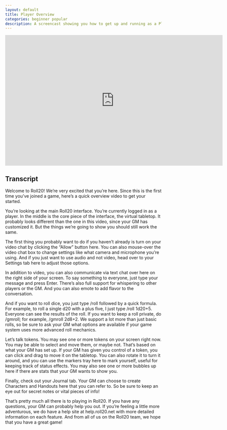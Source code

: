 ```yaml
---
layout: default
title: Player Overview
categories: beginner popular
description: A screencast showing you how to get up and running as a Player in Roll20.
---
```


<iframe width="700" height="420" src="http://www.youtube.com/embed/b_kTOUJddlU?rel=0&modestbrading=1&hd=1&showsearch=0" frameborder="0" allowfullscreen></iframe>

Transcript
----------

Welcome to Roll20! We’re very excited that you’re here. Since this is the first time you’ve joined a game, here’s a quick overview video to get your started.

You’re looking at the main Roll20 interface. You’re currently logged in as a player. In the middle is the core piece of the interface, the virtual tabletop. It probably looks different than the one in this video, since your GM has customized it. But the things we’re going to show you should still work the same.

The first thing you probably want to do if you haven’t already is turn on your video chat by clicking the “Allow” button here. You can also mouse-over the video chat box to change settings like what camera and microphone you’re using. And if you just want to use audio and not video, head over to your Settings tab here to adjust those options.

In addition to video, you can also communicate via text chat over here on the right side of your screen. To say something to everyone, just type your message and press Enter. There’s also full support for whispering to other players or the GM. And you can also emote to add flavor to the conversation.

And if you want to roll dice, you just type /roll followed by a quick formula. For example, to roll a single d20 with a plus five, I just type /roll 1d20+5. Everyone can see the results of the roll. If you want to keep a roll private, do /gmroll; for example, /gmroll 2d8+2. We support a lot more than just basic rolls, so be sure to ask your GM what options are available if your game system uses more advanced roll mechanics.

Let’s talk tokens. You may see one or more tokens on your screen right now. You may be able to select and move them, or maybe not. That’s based on what your GM has set up. If your GM has given you control of a token, you can click and drag to move it on the tabletop. You can also rotate it to turn it around, and you can use the markers tray here to mark yourself, useful for keeping track of status effects. You may also see one or more bubbles up here if there are stats that your GM wants to show you.

Finally, check out your Journal tab. Your GM can choose to create Characters and Handouts here that you can refer to. So be sure to keep an eye out for secret notes or vital pieces of info!

That’s pretty much all there is to playing in Roll20. If you have any questions, your GM can probably help you out. If you’re feeling a little more adventurous, we do have a help site at help.roll20.net with more detailed information on each feature. And from all of us on the Roll20 team, we hope that you have a great game!